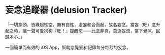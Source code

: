 # 妄念追蹤器 (delusion Tracker)

「一切念頭，皆緣起性空，無有自性，虛妄和合而起，故名妄念。當妄（旺）念升起之時，讓一聲可愛狗狗『旺！』提醒您——此念非真，莫逐妄流，當下覺照，回歸本心。」

一個簡單而有效的 iOS App，幫助您覺察和記錄每分每秒的妄念。

